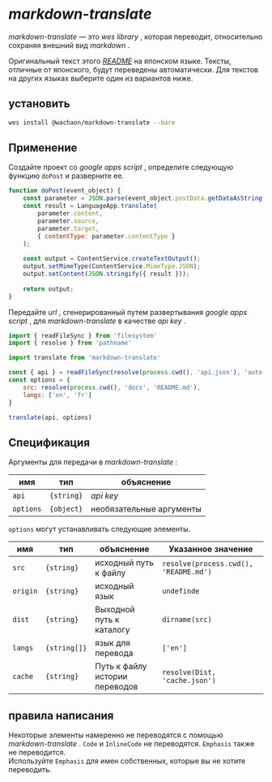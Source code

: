 # *markdown-translate*

*markdown-translate* — это *wes library* , которая переводит, относительно сохраняя внешний вид *markdown* .

Оригинальный текст этого [*README*](../README.md) на японском языке. Тексты, отличные от японского, будут переведены автоматически. Для текстов на других языках выберите один из вариантов ниже.

<!-- translate links document -->

## установить

```sh
wes install @wachaon/markdown-translate --bare
```

## Применение

Создайте проект со *google apps script* , определите следующую функцию `doPost` и разверните ее.

```javascript
function doPost(event_object) {
    const parameter = JSON.parse(event_object.postData.getDataAsString());
    const result = LanguageApp.translate(
        parameter.content,
        parameter.source,
        parameter.target,
        { contentType: parameter.contentType }
    );
 
    const output = ContentService.createTextOutput();
    output.setMimeType(ContentService.MimeType.JSON);
    output.setContent(JSON.stringify({ result }));
 
    return output;
}
```

Передайте *url* , сгенерированный путем развертывания *google apps script* , для *markdown-translate* в качестве *api key* .

```javascript
import { readFileSync } from 'filesystem'
import { resolve } from 'pathname'

import translate from 'markdown-translate'

const { api } = readFileSync(resolve(process.cwd(), 'api.json'), 'auto')
const options = {
    src: resolve(process.cwd(), 'docs', 'README.md'),
    langs: ['en', 'fr']
}

translate(api, options)
```

## Спецификация

Аргументы для передачи в *markdown-translate* :

| имя       | тип        | объяснение               |
| --------- | ---------- | ------------------------ |
| `api`     | `{string}` | *api key*                |
| `options` | `{object}` | необязательные аргументы |

`options` могут устанавливать следующие элементы.

| имя      | тип          | объяснение                     | Указанное значение                    |
| -------- | ------------ | ------------------------------ | ------------------------------------- |
| `src`    | `{string}`   | исходный путь к файлу          | `resolve(process.cwd(), 'README.md')` |
| `origin` | `{string}`   | исходный язык                  | `undefinde`                           |
| `dist`   | `{string}`   | Выходной путь к каталогу       | `dirname(src)`                        |
| `langs`  | `{string[]}` | язык для перевода              | `['en']`                              |
| `cache`  | `{string}`   | Путь к файлу истории переводов | `resolve(Dist, 'cache.json')`         |

## правила написания

Некоторые элементы намеренно не переводятся с помощью *markdown-translate* . `Code` и `InlineCode` не переводятся. `Emphasis` также не переводится.\
Используйте `Emphasis` для имен собственных, которые вы не хотите переводить.
